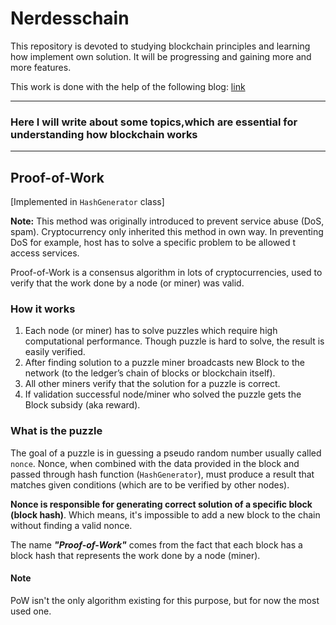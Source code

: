 # Nerdesschain

This repository is devoted to studying blockchain principles and learning how implement own solution.
It will be progressing and gaining more and more features.

This work is done with the help of the following blog: [link](https://medium.com/programmers-blockchain/create-simple-blockchain-java-tutorial-from-scratch-6eeed3cb03fa)

---

### Here I will write about some topics,which are essential for understanding how blockchain works

---

## Proof-of-Work
[Implemented in `HashGenerator` class]

**Note:** This method was originally introduced to prevent service abuse (DoS, spam).
Cryptocurrency only inherited this method in own way. In preventing DoS for example, 
host has to solve a specific problem to be allowed t access services.

Proof-of-Work is a consensus algorithm in lots of cryptocurrencies, 
used to verify that the work done by a node (or miner) was valid.
### How it works
1. Each node (or miner) has to solve puzzles which require high computational performance. 
   Though puzzle is hard to solve, the result is easily verified.
2. After finding solution to a puzzle miner broadcasts new Block to the network 
   (to the ledger’s chain of blocks or blockchain itself).
3. All other miners verify that the solution for a puzzle is correct.
4. If validation successful node/miner who solved the puzzle gets the Block subsidy (aka reward).

### What is the puzzle
The goal of a puzzle is in guessing a pseudo random number usually called `nonce`. 
Nonce, when combined with the data provided in the block and passed through hash function (`HashGenerator`),
must produce a result that matches given conditions (which are to be verified by other nodes).

**Nonce is responsible for generating correct solution of a specific block (block hash)**. 
Which means, it's impossible to add a new block to the chain without finding a valid nonce.

The name ***"Proof-of-Work"*** comes from the fact that each block has a block hash that 
represents the work done by a node (miner).

#### Note
PoW isn't the only algorithm existing for this purpose, but for now the most used one.
